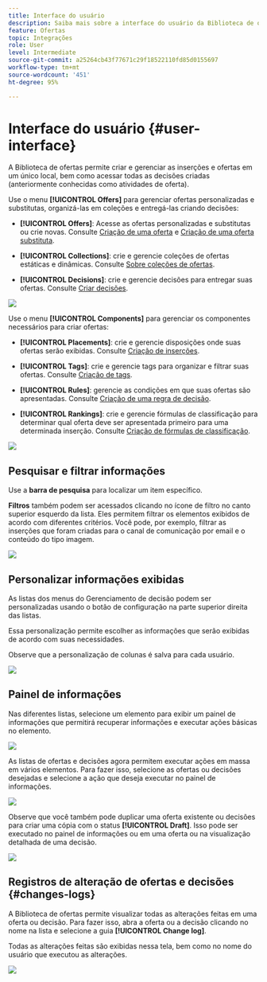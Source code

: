 ```yaml
---
title: Interface do usuário
description: Saiba mais sobre a interface do usuário da Biblioteca de ofertas.
feature: Ofertas
topic: Integrações
role: User
level: Intermediate
source-git-commit: a25264cb43f77671c29f18522110fd85d0155697
workflow-type: tm+mt
source-wordcount: '451'
ht-degree: 95%

---
```


# Interface do usuário {#user-interface}

A Biblioteca de ofertas permite criar e gerenciar as inserções e ofertas em um único local, bem como acessar todas as decisões criadas (anteriormente conhecidas como atividades de oferta).

Use o menu **[!UICONTROL Offers]** para gerenciar ofertas personalizadas e substitutas, organizá-las em coleções e entregá-las criando decisões:

* **[!UICONTROL Offers]**: Acesse as ofertas personalizadas e substitutas ou crie novas. Consulte [Criação de uma oferta](../offer-library/creating-personalized-offers.md) e [Criação de uma oferta substituta](../offer-library/creating-fallback-offers.md).

* **[!UICONTROL Collections]**: crie e gerencie coleções de ofertas estáticas e dinâmicas. Consulte [Sobre coleções de ofertas](../offer-library/creating-collections.md).

* **[!UICONTROL Decisions]**: crie e gerencie decisões para entregar suas ofertas. Consulte [Criar decisões](../offer-activities/create-offer-activities.md).

![](../../assets/offers_menu.png)

Use o menu **[!UICONTROL Components]** para gerenciar os componentes necessários para criar ofertas:

* **[!UICONTROL Placements]**: crie e gerencie disposições onde suas ofertas serão exibidas. Consulte [Criação de inserções](../offer-library/creating-placements.md).

* **[!UICONTROL Tags]**: crie e gerencie tags para organizar e filtrar suas ofertas. Consulte [Criação de tags](../offer-library/creating-tags.md).

* **[!UICONTROL Rules]**: gerencie as condições em que suas ofertas são apresentadas. Consulte [Criação de uma regra de decisão](../offer-library/creating-decision-rules.md).

* **[!UICONTROL Rankings]**: crie e gerencie fórmulas de classificação para determinar qual oferta deve ser apresentada primeiro para uma determinada inserção. Consulte [Criação de fórmulas de classificação](../offer-library/create-ranking-formulas.md).

![](../../assets/offer_activities.png)

## Pesquisar e filtrar informações

Use a **barra de pesquisa** para localizar um item específico.

**Filtros** também podem ser acessados clicando no ícone de filtro no canto superior esquerdo da lista. Eles permitem filtrar os elementos exibidos de acordo com diferentes critérios. Você pode, por exemplo, filtrar as inserções que foram criadas para o canal de comunicação por email e o conteúdo do tipo imagem.

![](../../assets/filters.png)

## Personalizar informações exibidas

As listas dos menus do Gerenciamento de decisão podem ser personalizadas usando o botão de configuração na parte superior direita das listas.

Essa personalização permite escolher as informações que serão exibidas de acordo com suas necessidades.

Observe que a personalização de colunas é salva para cada usuário.

![](../../assets/columns.png)

## Painel de informações

Nas diferentes listas, selecione um elemento para exibir um painel de informações que permitirá recuperar informações e executar ações básicas no elemento.

![](../../assets/information-pane.png)

As listas de ofertas e decisões agora permitem executar ações em massa em vários elementos. Para fazer isso, selecione as ofertas ou decisões desejadas e selecione a ação que deseja executar no painel de informações.

![](../../assets/bulk-actions.png)

Observe que você também pode duplicar uma oferta existente ou decisões para criar uma cópia com o status **[!UICONTROL Draft]**. Isso pode ser executado no painel de informações ou em uma oferta ou na visualização detalhada de uma decisão.

![](../../assets/duplicate-offer.png)

## Registros de alteração de ofertas e decisões {#changes-logs}

A Biblioteca de ofertas permite visualizar todas as alterações feitas em uma oferta ou decisão. Para fazer isso, abra a oferta ou a decisão clicando no nome na lista e selecione a guia **[!UICONTROL Change log]**.

Todas as alterações feitas são exibidas nessa tela, bem como no nome do usuário que executou as alterações.

![](../../assets/change-logs.png)
